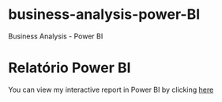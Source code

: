 # business-analysis-power-BI
Business Analysis - Power BI
# Relatório Power BI

You can view my interactive report in Power BI by clicking [here](https://app.powerbi.com/groups/me/reports/198c2300-b8ae-493a-aee1-d42761acfd03/bbd859112e7805036c31?experience=power-bi)
